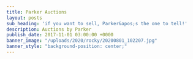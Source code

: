 ```yaml
---
title: Parker Auctions
layout: posts
sub_heading: 'if you want to sell, Parker&apos;s the one to tell!'
description: Auctions by Parker
publish_date: 2017-11-01 03:00:00 +0000
banner_image: "/uploads/2020/rocky/20200801_102207.jpg"
banner_style: "background-position: center;"
---
```

